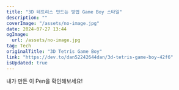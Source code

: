 ```yaml
---
title: "3D 테트리스 만드는 방법 Game Boy 스타일"
description: ""
coverImage: "/assets/no-image.jpg"
date: 2024-07-27 13:44
ogImage: 
  url: /assets/no-image.jpg
tag: Tech
originalTitle: "3D Tetris Game Boy"
link: "https://dev.to/dan52242644dan/3d-tetris-game-boy-42f6"
isUpdated: true
---
```





내가 만든 이 Pen을 확인해보세요!